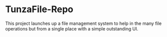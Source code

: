 # TunzaFile-Repo
This project launches up a file management system to help in the many file operations but from a single place with a simple outstanding UI.
